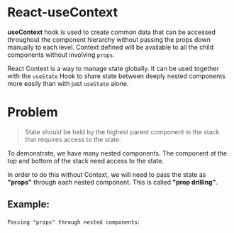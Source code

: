 # React-useContext
**useContext** hook is used to create common data that can be accessed throughout the component hierarchy without passing the props down manually to each level. Context defined will be available to all the child components without involving `props`.

React Context is a way to manage state globally. It can be used together with the `useState` Hook to share state between deeply nested components more easily than with just `useState` alone.

# Problem

> State should be held by the highest parent component in the stack that requires access to the state.

To demonstrate, we have many nested components. The component at the top and bottom of the stack need access to the state.

In order to do this without Context, we will need to pass the state as **"props"** through each nested component. This is called **"prop drilling"**.

## Example: 

`Passing "props" through nested components`:
